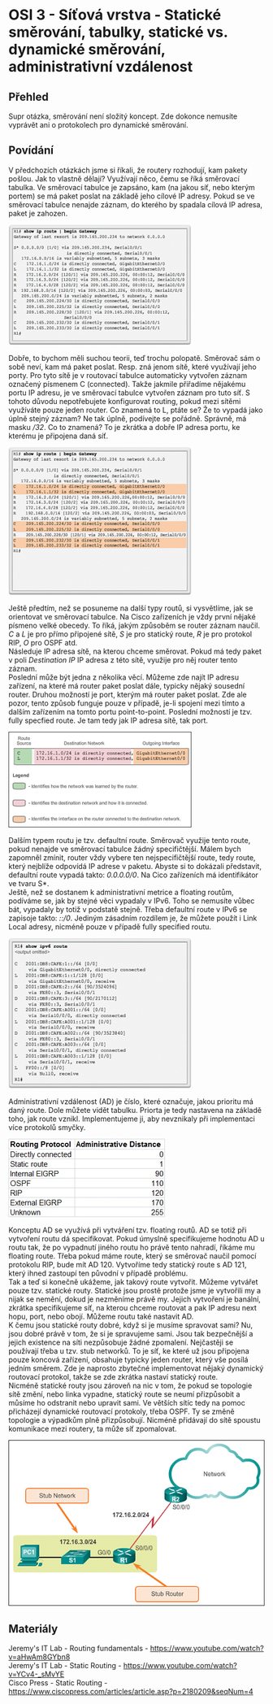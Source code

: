 OSI 3 - Síťová vrstva - Statické směrování, tabulky, statické vs. dynamické směrování, administrativní vzdálenost
===

Přehled
---
Supr otázka, směrování není složitý koncept. Zde dokonce nemusíte vyprávět ani o protokolech pro dynamické směrování.

Povídání
---
V předchozích otázkách jsme si říkali, že routery rozhodují, kam pakety pošlou. Jak to vlastně dělají? Využívají něco, čemu se říká směrovací tabulka. Ve směrovací tabulce je zapsáno, kam (na jakou síť, nebo kterým portem) se má paket poslat na základě jeho cílové IP adresy. Pokud se ve směrovací tabulce nenajde záznam, do kterého by spadala cílová IP adresa, paket je zahozen.     

![Cisco Routing Table](routing_table.jpg)

Dobře, to bychom měli suchou teorii, teď trochu polopatě. Směrovač sám o sobě neví, kam má paket poslat. Resp. zná jenom sítě, které využívají jeho porty. Pro tyto sítě je v routovací tabulce automaticky vytvořen záznam označený písmenem C (connected). Takže jakmile přiřadíme nějakému portu IP adresu, je ve směrovací tabulce vytvořen záznam pro tuto síť. S tohoto důvodu nepotřebujete konfigurovat routing, pokud mezi sítěmi využíváte pouze jeden router. Co znamená to L, ptáte se? Že to vypadá jako úplně stejný záznam? Ne tak úplně, podívejte se pořádně. Správně, má masku */32*. Co to znamená? To je zkrátka a dobře IP adresa portu, ke kterému je připojena daná síť.

![Directly Connected and Local routes](routing_table_directly_connected.jpg)

Ještě předtím, než se posuneme na další typy routů, si vysvětlíme, jak se orientovat ve směrovací tabulce. Na Cisco zařízeních je vždy první nějaké písmeno velké obecedy. To říká, jakým způsoběm se router záznam naučil. *C* a *L* je pro přímo připojené sítě, *S* je pro statický route, *R* je pro protokol RIP, *O* pro OSPF atd.          
Následuje IP adresa sítě, na kterou chceme směrovat. Pokud má tedy paket v poli *Destination IP* IP adresa z této sítě, využije pro něj router tento záznam.        
Poslední může být jedna z několika věcí. Můžeme zde najít IP adresu zařízení, na které má router paket poslat dále, typicky nějaký sousední router. Druhou možností je port, kterým má router paket poslat. Zde ale pozor, tento způsob funguje pouze v případě, je-li spojení mezi tímto a dalším zařízením na tomto portu point-to-point. Poslední možností je tzv. fully specfied route. Je tam tedy jak IP adresa sítě, tak port.  

![Route Breakdown](route_breakdown.jpg)

Dalším typem routu je tzv. defaultní route. Směrovač využije tento route, pokud nenajde ve směrovací tabulce žádný specifičtější. Málem bych zapomněl zmínit, router vždy vybere ten nejspecifičtější route, tedy route, který nejblíže odpovídá IP adrese v paketu. Abyste si to dokázali představit, defaultní route vypadá takto:  *0.0.0.0/0*. Na Cico zařízeních má identifikátor ve tvaru S*.       
Ještě, než se dostanem k administrativní metrice a floating routům, podíváme se, jak by stejné věci vypadaly v IPv6. Toho se nemusíte vůbec bát, vypadaly by totiž v podstatě stejně. Třeba defaultní route v IPv6 se zapisoje takto: *::/0*. Jediným zásadním rozdílem je, že můžete použít i Link Local adresy, nicméně pouze v případě fully specified routu.

![IPv6 Routing Table](ipv6_routing_table.jpg)

Administrativní vzdálenost (AD) je číslo, které označuje, jakou prioritu má daný route. Dole můžete vidět tabulku. Priorta je tedy nastavena na základě toho, jak route vznikl. Implementujeme ji, aby nevznikaly při implementaci více protokolů smyčky.     

![Administrative Distance](ad.jpg)

Konceptu AD se využívá při vytváření tzv. floating routů. AD se totiž při vytvoření routu dá specifikovat. Pokud úmyslně specifikujeme hodnotu AD u routu tak, že po vypadnutí jiného routu ho právě tento nahradí, říkáme mu floating route. Třeba pokud máme route, který se směrovač naučil pomocí protokolu RIP, bude mít AD 120. Vytvoříme tedy statický route s AD 121, který ihned zastoupí ten původní v případě problému.      
Tak a teď si konečně ukážeme, jak takový route vytvořit. Můžeme vytvářet pouze tzv. statické routy. Statické jsou prostě protože jsme je vytvořili my a nijak se nemění, dokud je nezměníme právě my. Jejich vytvoření je banální, zkrátka specifikujeme síť, na kterou chceme routovat a pak IP adresu next hopu, port, nebo obojí. Můžeme routu také nastavit AD.     
K čemu jsou statické routy dobré, když si je musíme spravovat sami? Nu, jsou dobré právě v tom, že si je spravujeme sami. Jsou tak bezpečnější a jejich existence na síti nezpůsobuje žádné zpomalení. Nejčastěji se používají třeba u tzv. stub networků. To je síť, ke které už jsou připojena pouze koncová zařízení, obsahuje typicky jeden router, který vše posílá jedním směrem. Zde je naprosto zbytečné implementovat nějaký dynamický routovací protokol, takže se zde zkrátka nastaví statický route.        
Nicméně statické routy jsou zároveň na nic v tom, že pokud se topologie sítě změní, nebo linka vypadne, statický route se neumí přizpůsobit a můsíme ho odstranit nebo upravit sami. Ve větších sítíc tedy na pomoc přicházejí dynamické routovací protokoly, třeba OSPF. Ty se změně topologie a výpadkům plně přizpůsobují. Nicméně přidávají do sítě spoustu komunikace mezi routery, ta může síť zpomalovat.

![Stub Network](stub_network.jpg)

Materiály
---
Jeremy's IT Lab - Routing fundamentals - https://www.youtube.com/watch?v=aHwAm8GYbn8        
Jeremy's IT Lab - Static Routing - https://www.youtube.com/watch?v=YCv4-_sMvYE      
Cisco Press - Static Routing - https://www.ciscopress.com/articles/article.asp?p=2180209&seqNum=4
